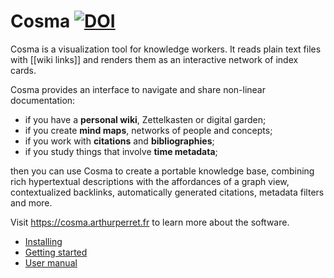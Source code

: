 # Cosma [![DOI](https://zenodo.org/badge/DOI/10.5281/zenodo.5920616.svg)](https://doi.org/10.5281/zenodo.5920616)

Cosma is a visualization tool for knowledge workers. It reads plain text files with [[wiki links]] and renders them as an interactive network of index cards.

Cosma provides an interface to navigate and share non-linear documentation:

- if you have a **personal wiki**, Zettelkasten or digital garden;
- if you create **mind maps**, networks of people and concepts;
- if you work with **citations** and **bibliographies**;
- if you study things that involve **time metadata**;

then you can use Cosma to create a portable knowledge base, combining rich hypertextual descriptions with the affordances of a graph view, contextualized backlinks, automatically generated citations, metadata filters and more.

Visit <https://cosma.arthurperret.fr> to learn more about the software.

- [Installing](https://cosma.arthurperret.fr/installing.html)
- [Getting started](https://cosma.arthurperret.fr/getting-started.html)
- [User manual](https://cosma.arthurperret.fr/user-manual.html)

